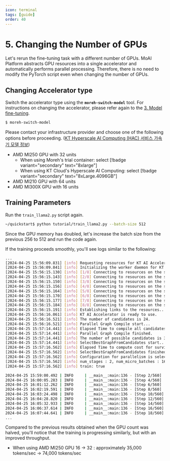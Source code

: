 ```yaml
---
icon: terminal
tags: [guide]
order: 40
---
```


# 5. Changing the Number of GPUs

Let's rerun the fine-tuning task with a different number of GPUs. MoAI Platform abstracts GPU resources into a single accelerator and automatically performs parallel processing. Therefore, there is no need to modify the PyTorch script even when changing the number of GPUs.


## Changing Accelerator type

Switch the accelerator type using the **`moreh-switch-model`** tool. For instructions on changing the accelerator, please refer again to the [3. Model fine-tuning](3_fine_tuning.md).

```bash
$ moreh-switch-model
```

Please contact your infrastructure provider and choose one of the following options before proceeding.   ([KT Hyperscale AI Computing (HAC) 서비스 가속기 모델 정보](https://www.notion.so/KT-Hyperscale-AI-Computing-HAC-ee3383b7a8bb4943af82cba81b8321cd?pvs=21))

- AMD MI250 GPU with 32 units
    - When using Moreh's trial container: select [!badge variant="secondary" text="8xlarge"]
    - When using KT Cloud's Hyperscale AI Computing: select [!badge variant="secondary" text="8xLarge.4096GB"]
- AMD MI210 GPU with 64 units
- AMD MI300X GPU with 16 units


## Training Parameters

Run the `train_llama2.py` script again.

```bash
~/quickstart$ python tutorial/train_llama2.py --batch-size 512
```

Since the GPU memory has doubled, let's increase the batch size from the previous 256 to 512 and run the code again.

If the training proceeds smoothly, you'll see logs similar to the following:

```bash
...
[2024-04-25 15:56:09.831] [info] Requesting resources for KT AI Accelerator from the server...
[2024-04-25 15:56:09.841] [info] Initializing the worker daemon for KT AI Accelerator
[2024-04-25 15:56:15.130] [info] [1/8] Connecting to resources on the server (192.168.110.1:24166)...
[2024-04-25 15:56:15.143] [info] [2/8] Connecting to resources on the server (192.168.110.24:24166)...
[2024-04-25 15:56:15.150] [info] [3/8] Connecting to resources on the server (192.168.110.25:24166)...
[2024-04-25 15:56:15.156] [info] [4/8] Connecting to resources on the server (192.168.110.26:24166)...
[2024-04-25 15:56:15.164] [info] [5/8] Connecting to resources on the server (192.168.110.51:24166)...
[2024-04-25 15:56:15.170] [info] [6/8] Connecting to resources on the server (192.168.110.79:24166)...
[2024-04-25 15:56:15.177] [info] [7/8] Connecting to resources on the server (192.168.110.80:24166)...
[2024-04-25 15:56:15.184] [info] [8/8] Connecting to resources on the server (192.168.110.99:24166)...
[2024-04-25 15:56:15.191] [info] Establishing links to the resources...
[2024-04-25 15:56:16.061] [info] KT AI Accelerator is ready to use.
[2024-04-25 15:56:16.521] [info] The number of candidates is 24.
[2024-04-25 15:56:16.521] [info] Parallel Graph Compile start...
[2024-04-25 15:57:14.441] [info] Elapsed Time to compile all candidates = 57920 [ms]
[2024-04-25 15:57:14.441] [info] Parallel Graph Compile finished.
[2024-04-25 15:57:14.441] [info] The number of possible candidates is 3.
[2024-04-25 15:57:14.441] [info] SelectBestGraphFromCandidates start...
[2024-04-25 15:57:16.562] [info] Elapsed Time to compute cost for survived candidates = 2120 [ms]
[2024-04-25 15:57:16.562] [info] SelectBestGraphFromCandidates finished.
[2024-04-25 15:57:16.562] [info] Configuration for parallelism is selected.
[2024-04-25 15:57:16.562] [info] num_stages : 2, num_micro_batches : 16, batch_per_device : 1, No TP, recomputation : true, distribute_param : true
[2024-04-25 15:57:16.562] [info] train: true

2024-04-25 15:59:00.492 | INFO     | __main__:main:136 - [Step 2/560] | Loss: 1.6953125 | Duration: 15.12 | Throughput: 69337.98 tokens/sec
2024-04-25 16:00:05.283 | INFO     | __main__:main:136 - [Step 4/560] | Loss: 1.6875 | Duration: 15.93 | Throughput: 65842.99 tokens/sec
2024-04-25 16:01:12.262 | INFO     | __main__:main:136 - [Step 6/560] | Loss: 1.703125 | Duration: 15.73 | Throughput: 66656.28 tokens/sec
2024-04-25 16:02:19.591 | INFO     | __main__:main:136 - [Step 8/560] | Loss: 1.6328125 | Duration: 15.36 | Throughput: 68263.53 tokens/sec
2024-04-25 16:03:24.498 | INFO     | __main__:main:136 - [Step 10/560] | Loss: 1.5859375 | Duration: 12.78 | Throughput: 82040.81 tokens/sec
2024-04-25 16:04:28.820 | INFO     | __main__:main:136 - [Step 12/560] | Loss: 1.59375 | Duration: 13.00 | Throughput: 80657.85 tokens/sec
2024-04-25 16:05:32.933 | INFO     | __main__:main:136 - [Step 14/560] | Loss: 1.6328125 | Duration: 12.65 | Throughput: 82906.48 tokens/sec
2024-04-25 16:06:37.614 | INFO     | __main__:main:136 - [Step 16/560] | Loss: 1.6796875 | Duration: 14.94 | Throughput: 70195.58 tokens/sec
2024-04-25 16:07:44.641 | INFO     | __main__:main:136 - [Step 18/560] | Loss: 1.6875 | Duration: 13.01 | Throughput: 80607.34 tokens/sec
...
```

Compared to the previous results obtained when the GPU count was halved, you'll notice that the training is progressing similarly, but with an improved throughput.

- When using AMD MI250 GPU 16 → 32 : approximately 35,000 tokens/sec → 74,000 tokens/sec